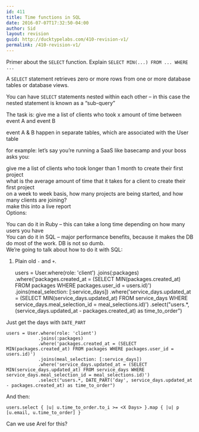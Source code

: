 ```yaml
---
id: 411
title: Time functions in SQL
date: 2016-07-07T17:32:50-04:00
author: Sid
layout: revision
guid: http://ducktypelabs.com/410-revision-v1/
permalink: /410-revision-v1/
---
```

Primer about the `SELECT` function. Explain `SELECT MIN(...) FROM ... WHERE ...`

A `SELECT` statement retrieves zero or more rows from one or more database tables or database views.

You can have `SELECT` statements nested within each other &#8211; in this case the nested statement is known as a &#8220;sub-query&#8221;

The task is: give me a list of clients who took x amount of time between event A and event B

event A & B happen in separate tables, which are associated with the User table

for example: let&#8217;s say you&#8217;re running a SaaS like basecamp and your boss asks you:

give me a list of clients who took longer than 1 month to create their first project  
what is the average amount of time that it takes for a client to create their first project  
on a week to week basis, how many projects are being started, and how many clients are joining?  
make this into a live report  
Options:

You can do it in Ruby &#8211; this can take a long time depending on how many users you have  
You can do it in SQL &#8211; major performance benefits, because it makes the DB do most of the work. DB is not so dumb.  
We&#8217;re going to talk about how to do it with SQL:

  1. Plain old `-` and `+`.
    
        users = User.where(role: 'client')
                    .joins(:packages)
                    .where('packages.created_at = (SELECT MIN(packages.created_at) FROM packages WHERE packages.user_id = users.id)')
                    .joins(meal_selection: [:service_days])
                    .where('service_days.updated_at = (SELECT MIN(service_days.updated_at) FROM service_days WHERE service_days.meal_selection_id = meal_selections.id)')
                    .select("users.*, (service_days.updated_at - packages.created_at) as time_to_order")
        

Just get the days with `DATE_PART`

    users = User.where(role: 'client')
                .joins(:packages)
                .where('packages.created_at = (SELECT MIN(packages.created_at) FROM packages WHERE packages.user_id = users.id)')
                .joins(meal_selection: [:service_days])
                .where('service_days.updated_at = (SELECT MIN(service_days.updated_at) FROM service_days WHERE service_days.meal_selection_id = meal_selections.id)')
                .select("users.*, DATE_PART(‘day', service_days.updated_at - packages.created_at) as time_to_order")
    

And then:

    users.select { |u| u.time_to_order.to_i >= <X Days> }.map { |u| p [u.email, u.time_to_order] }
    

Can we use Arel for this?